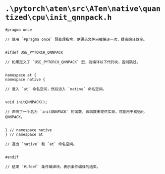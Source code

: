 # `.\pytorch\aten\src\ATen\native\quantized\cpu\init_qnnpack.h`

```
#pragma once

// 使用 `#pragma once` 预处理指令，确保头文件只被编译一次，提高编译效率。


#ifdef USE_PYTORCH_QNNPACK

// 如果定义了 `USE_PYTORCH_QNNPACK` 宏，则编译以下代码块，否则跳过。


namespace at {
namespace native {

// 进入 `at` 命名空间，然后进入 `native` 命名空间。


void initQNNPACK();

// 声明了一个名为 `initQNNPACK` 的函数，该函数未提供实现，可能用于初始化 QNNPACK。


} // namespace native
} // namespace at

// 退出 `native` 和 `at` 命名空间。


#endif

// 结束 `#ifdef` 条件编译块，表示条件编译的结束。
```